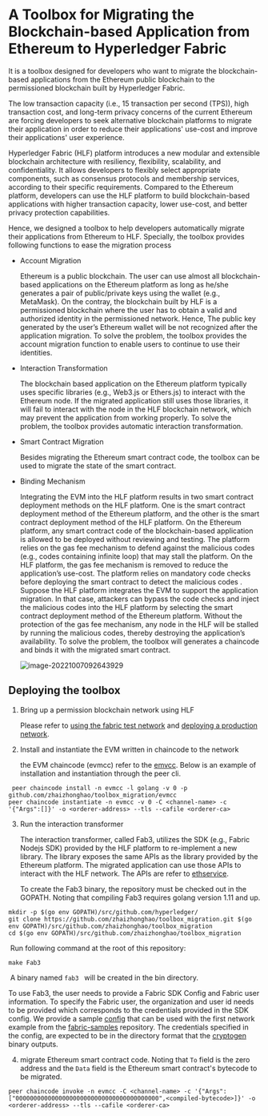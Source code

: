 # A Toolbox for Migrating the Blockchain-based Application from Ethereum to Hyperledger Fabric

It is a toolbox designed for developers who want to migrate the blockchain-based applications from the Ethereum public blockchain to the permissioned blockchain built by Hyperledger Fabric.

The low transaction capacity (i.e., 15 transaction per second (TPS)), high transaction cost, and long-term privacy concerns of the current Ethereum are forcing developers to seek alternative blockchain platforms to migrate their application in order to reduce their applications' use-cost and improve their applications' user experience.

Hyperledger Fabric (HLF) platform introduces a new modular and extensible blockchain architecture with resiliency, flexibility, scalability, and confidentiality. It allows developers to flexibly select appropriate components, such as consensus protocols and membership services, according to their specific requirements. Compared to the Ethereum platform, developers can use the HLF platform to build blockchain-based applications with higher transaction capacity, lower use-cost, and better  privacy protection capabilities.

Hence, we designed a toolbox to help developers automatically migrate their applications from Ethereum to HLF. Specially, the toolbox provides following functions to ease the migration process

- Account Migration

  Ethereum is a public blockchain. The user can use almost all blockchain-based applications on the Ethereum platform as long as he/she generates a pair of public/private keys using the wallet (e.g., MetaMask).  On the contray, the blockchain built by HLF is a permissioned blockchain where the user has to obtain a valid and authorized identity in the permissioned network. Hence, The public key generated by the user’s Ethereum wallet will be not recognized after the application migration.  To solve the problem, the toolbox provides the account migration function to enable users to continue to use their identities.

- Interaction Transformation

  The blockchain based application on the Ethereum platform typically uses specific libraries (e.g., Web3.js or Ethers.js) to interact with the Ethereum node. If the migrated application still uses those libraries, it will fail to interact with the node in the HLF blockchain network, which may prevent the application from working properly.  To solve the problem, the toolbox provides automatic interaction transformation.

- Smart Contract Migration

  Besides migrating the Ethereum smart contract code, the toolbox can be used to migrate the state of the smart contract.

- Binding Mechanism

  Integrating the EVM into the HLF platform results in two smart contract deployment methods on the HLF platform.  One is the smart
  contract deployment method of the Ethereum platform, and the other is the smart contract deployment method of the HLF platform. On the Ethereum platform, any smart contract code of the blockchain-based application is allowed to be deployed without reviewing and testing. The platform relies on the gas fee mechanism to defend against the malicious codes (e.g., codes containing infinite loop) that may stall the platform. On the HLF platform, the gas fee mechanism is removed to reduce the application’s use-cost. The platform relies on mandatory code checks before deploying the smart contract to detect the malicious codes . Suppose the HLF platform integrates the EVM to support the application migration. In that case, attackers can bypass the code checks and inject the malicious codes into the HLF platform by selecting the smart contract deployment method of the Ethereum platform. Without the protection of the gas fee mechanism, any node in the HLF will be stalled by running the malicious codes, thereby destroying the application’s availability. To solve the problem, the toolbox will generates a chaincode and binds it with the migrated smart contract.

  ![image-20221007092643929](C:\Users\desly\AppData\Roaming\Typora\typora-user-images\image-20221007092643929.png)

## Deploying the toolbox

1. Bring up a permission blockchain network using HLF

   Please refer to [using the fabric test network](https://hyperledger-fabric.readthedocs.io/en/latest/test_network.html) and [deploying a production network](https://hyperledger-fabric.readthedocs.io/en/latest/deployment_guide_overview.html#step-one-decide-on-your-network-configuration).

2. Install and instantiate the EVM written in chaincode to the network

   the EVM chaincode (evmcc) refer to the [emvcc](https://github.com/zhaizhonghao/toolbox_migration/blob/main/evmcc/evmcc.go). Below is an example of installation and instantiation through the peer cli.
```shell
 peer chaincode install -n evmcc -l golang -v 0 -p github.com/zhaizhonghao/toolbox_migration/evmcc
peer chaincode instantiate -n evmcc -v 0 -C <channel-name> -c '{"Args":[]}' -o <orderer-address> --tls --cafile <orderer-ca>
```

3. Run the interaction transformer

   The interaction transformer, called Fab3,  utilizes the SDK (e.g., Fabric Nodejs SDK) provided by the HLF platform to re-implement a new library. The library exposes the same APIs as the library provided by the Ethereum platform. The migrated application can use those APIs to interact with the HLF network. The APIs are refer to [ethservice](https://github.com/zhaizhonghao/toolbox_migration/blob/main/fab3/ethservice.go).

   To create the Fab3 binary, the repository must be checked out in the GOPATH. Noting that compiling Fab3 requires golang version 1.11 and up. 

```shell
mkdir -p $(go env GOPATH)/src/github.com/hyperledger/
git clone https://github.com/zhaizhonghao/toolbox_migration.git $(go env GOPATH)/src/github.com/zhaizhonghao/toolbox_migration
cd $(go env GOPATH)/src/github.com/zhaizhonghao/toolbox_migration
```

​      Run following command at the root of this repository:

```shell
make Fab3
```

​     A binary named `fab3 ` will be created in the bin directory. 


   To use Fab3, the user needs to provide a Fabric SDK Config and Fabric user information. To specify the Fabric user, the organization and user id needs to be provided which corresponds to the credentials provided in the SDK config. We provide a sample [config](examples/first-network-sdk-config.yaml) that can be used with the first network example from the [fabric-samples](https://github.com/hyperledger/fabric-samples) repository. The credentials specified in the config, are expected to be in the directory format that the [cryptogen](https://hyperledger-fabric.readthedocs.io/en/release-1.4/commands/cryptogen.html) binary outputs.

4. migrate Ethereum smart contract code. Noting that `To` field is the zero address and the `Data` field is the Ethereum smart contract's bytecode to be migrated.

```shell
peer chaincode invoke -n evmcc -C <channel-name> -c '{"Args":["0000000000000000000000000000000000000000",<compiled-bytecode>]}' -o <orderer-address> --tls --cafile <orderer-ca>
```

